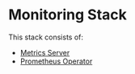 # Monitoring Stack

This stack consists of:

* [Metrics Server](https://github.com/kubernetes-incubator/metrics-server)
* [Prometheus Operator](https://github.com/coreos/prometheus-operator)

